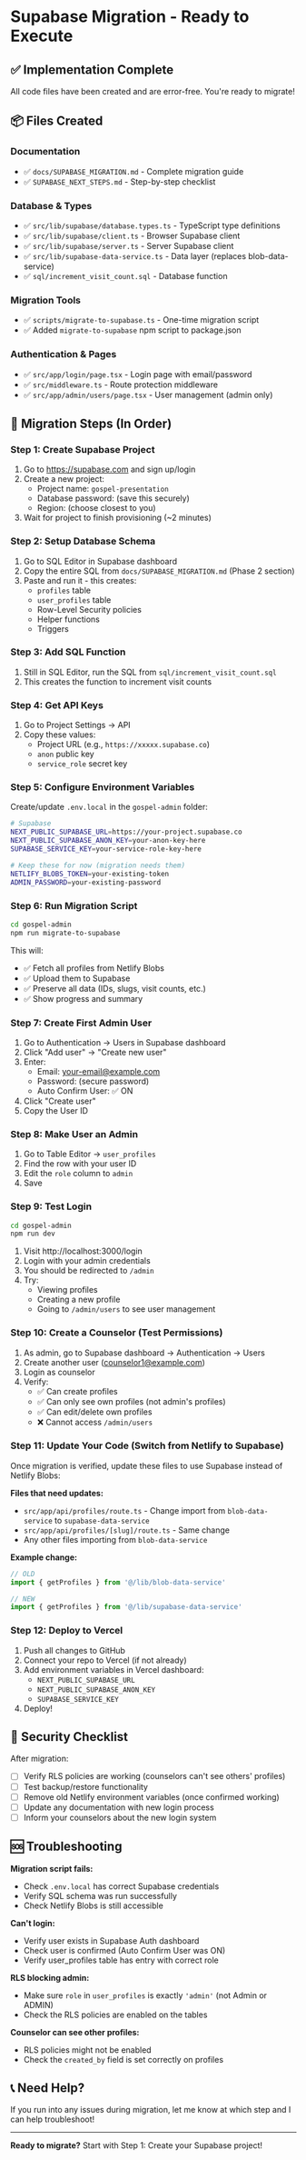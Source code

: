 # Supabase Migration - Ready to Execute

## ✅ Implementation Complete

All code files have been created and are error-free. You're ready to migrate!

## 📦 Files Created

### Documentation
- ✅ `docs/SUPABASE_MIGRATION.md` - Complete migration guide
- ✅ `SUPABASE_NEXT_STEPS.md` - Step-by-step checklist

### Database & Types
- ✅ `src/lib/supabase/database.types.ts` - TypeScript type definitions
- ✅ `src/lib/supabase/client.ts` - Browser Supabase client
- ✅ `src/lib/supabase/server.ts` - Server Supabase client
- ✅ `src/lib/supabase-data-service.ts` - Data layer (replaces blob-data-service)
- ✅ `sql/increment_visit_count.sql` - Database function

### Migration Tools
- ✅ `scripts/migrate-to-supabase.ts` - One-time migration script
- ✅ Added `migrate-to-supabase` npm script to package.json

### Authentication & Pages
- ✅ `src/app/login/page.tsx` - Login page with email/password
- ✅ `src/middleware.ts` - Route protection middleware
- ✅ `src/app/admin/users/page.tsx` - User management (admin only)

## 🚀 Migration Steps (In Order)

### Step 1: Create Supabase Project

1. Go to https://supabase.com and sign up/login
2. Create a new project:
   - Project name: `gospel-presentation`
   - Database password: (save this securely)
   - Region: (choose closest to you)
3. Wait for project to finish provisioning (~2 minutes)

### Step 2: Setup Database Schema

1. Go to SQL Editor in Supabase dashboard
2. Copy the entire SQL from `docs/SUPABASE_MIGRATION.md` (Phase 2 section)
3. Paste and run it - this creates:
   - `profiles` table
   - `user_profiles` table
   - Row-Level Security policies
   - Helper functions
   - Triggers

### Step 3: Add SQL Function

1. Still in SQL Editor, run the SQL from `sql/increment_visit_count.sql`
2. This creates the function to increment visit counts

### Step 4: Get API Keys

1. Go to Project Settings → API
2. Copy these values:
   - Project URL (e.g., `https://xxxxx.supabase.co`)
   - `anon` public key
   - `service_role` secret key

### Step 5: Configure Environment Variables

Create/update `.env.local` in the `gospel-admin` folder:

```bash
# Supabase
NEXT_PUBLIC_SUPABASE_URL=https://your-project.supabase.co
NEXT_PUBLIC_SUPABASE_ANON_KEY=your-anon-key-here
SUPABASE_SERVICE_KEY=your-service-role-key-here

# Keep these for now (migration needs them)
NETLIFY_BLOBS_TOKEN=your-existing-token
ADMIN_PASSWORD=your-existing-password
```

### Step 6: Run Migration Script

```bash
cd gospel-admin
npm run migrate-to-supabase
```

This will:
- ✅ Fetch all profiles from Netlify Blobs
- ✅ Upload them to Supabase
- ✅ Preserve all data (IDs, slugs, visit counts, etc.)
- ✅ Show progress and summary

### Step 7: Create First Admin User

1. Go to Authentication → Users in Supabase dashboard
2. Click "Add user" → "Create new user"
3. Enter:
   - Email: your-email@example.com
   - Password: (secure password)
   - Auto Confirm User: ✅ ON
4. Click "Create user"
5. Copy the User ID

### Step 8: Make User an Admin

1. Go to Table Editor → `user_profiles`
2. Find the row with your user ID
3. Edit the `role` column to `admin`
4. Save

### Step 9: Test Login

```bash
cd gospel-admin
npm run dev
```

1. Visit http://localhost:3000/login
2. Login with your admin credentials
3. You should be redirected to `/admin`
4. Try:
   - Viewing profiles
   - Creating a new profile
   - Going to `/admin/users` to see user management

### Step 10: Create a Counselor (Test Permissions)

1. As admin, go to Supabase dashboard → Authentication → Users
2. Create another user (counselor1@example.com)
3. Login as counselor
4. Verify:
   - ✅ Can create profiles
   - ✅ Can only see own profiles (not admin's profiles)
   - ✅ Can edit/delete own profiles
   - ❌ Cannot access `/admin/users`

### Step 11: Update Your Code (Switch from Netlify to Supabase)

Once migration is verified, update these files to use Supabase instead of Netlify Blobs:

**Files that need updates:**
- `src/app/api/profiles/route.ts` - Change import from `blob-data-service` to `supabase-data-service`
- `src/app/api/profiles/[slug]/route.ts` - Same change
- Any other files importing from `blob-data-service`

**Example change:**
```typescript
// OLD
import { getProfiles } from '@/lib/blob-data-service'

// NEW
import { getProfiles } from '@/lib/supabase-data-service'
```

### Step 12: Deploy to Vercel

1. Push all changes to GitHub
2. Connect your repo to Vercel (if not already)
3. Add environment variables in Vercel dashboard:
   - `NEXT_PUBLIC_SUPABASE_URL`
   - `NEXT_PUBLIC_SUPABASE_ANON_KEY`
   - `SUPABASE_SERVICE_KEY`
4. Deploy!

## 🔐 Security Checklist

After migration:
- [ ] Verify RLS policies are working (counselors can't see others' profiles)
- [ ] Test backup/restore functionality
- [ ] Remove old Netlify environment variables (once confirmed working)
- [ ] Update any documentation with new login process
- [ ] Inform your counselors about the new login system

## 🆘 Troubleshooting

**Migration script fails:**
- Check `.env.local` has correct Supabase credentials
- Verify SQL schema was run successfully
- Check Netlify Blobs is still accessible

**Can't login:**
- Verify user exists in Supabase Auth dashboard
- Check user is confirmed (Auto Confirm User was ON)
- Verify user_profiles table has entry with correct role

**RLS blocking admin:**
- Make sure `role` in `user_profiles` is exactly `'admin'` (not Admin or ADMIN)
- Check the RLS policies are enabled on the tables

**Counselor can see other profiles:**
- RLS policies might not be enabled
- Check the `created_by` field is set correctly on profiles

## 📞 Need Help?

If you run into any issues during migration, let me know at which step and I can help troubleshoot!

---

**Ready to migrate?** Start with Step 1: Create your Supabase project!
